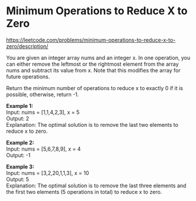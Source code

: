 # Minimum Operations to Reduce X to Zero
https://leetcode.com/problems/minimum-operations-to-reduce-x-to-zero/description/

You are given an integer array nums and an integer x. In one operation, you can either remove the leftmost or the rightmost element from the array nums and subtract its value from x. Note that this modifies the array for future operations.

Return the minimum number of operations to reduce x to exactly 0 if it is possible, otherwise, return -1.

<b>Example 1:</b>\
Input: nums = [1,1,4,2,3], x = 5\
Output: 2\
Explanation: The optimal solution is to remove the last two elements to reduce x to zero.

<b>Example 2:</b>\
Input: nums = [5,6,7,8,9], x = 4\
Output: -1

<b>Example 3:</b>\
Input: nums = [3,2,20,1,1,3], x = 10\
Output: 5\
Explanation: The optimal solution is to remove the last three elements and the first two elements (5 operations in total) to reduce x to zero.